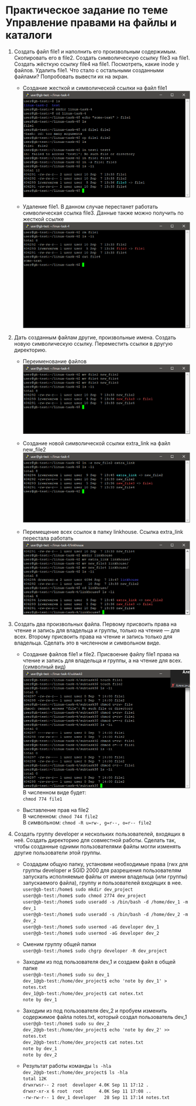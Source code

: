 # Практическое задание по теме Управление правами на файлы и каталоги

1. Создать файл file1 и наполнить его произвольным содержимым. Скопировать его в file2. Создать символическую ссылку file3 на file1. Создать жёсткую ссылку file4 на file1. Посмотреть, какие inode у файлов. Удалить file1. Что стало с остальными созданными файлами? Попробовать вывести их на экран.

    * Создание жесткой и символической ссылки на файл file1  
    ![sample text](img/full2.PNG)

    * Удаление file1. В данном случае перестанет работать символическая ссылка file3. Данные также можно получить по жесткой ссылке  
    ![sample text](img/del-file1.PNG)

1. Дать созданным файлам другие, произвольные имена. Создать новую символическую ссылку. Переместить ссылки в другую директорию.

    * Переименование файлов  
    ![sample text](img/rename-files.PNG)

    * Создание новой символической ссылки extra_link на файл new_file2  
    ![sample text](img/extra-link.PNG)

    * Перемещение всех ссылок в папку linkhouse. Ссылка extra_link перестала работать  
    ![sample text](img/link-house.PNG)

1. Создать два произвольных файла. Первому присвоить права на чтение и запись для владельца и группы, только на чтение — для всех. Второму присвоить права на чтение и запись только для владельца. Сделать это в численном и символьном виде.

    * Создание файлов file1 и file2. Присвоение файлу file1 права на чтение и запись для владельца и группы, а на чтение для всех. (символный вид)  
    ![sample text](img/make-files-per-file1-chmod-s.PNG)  
    В численном виде будет:  
    `chmod 774 file1 `

    * Выставление прав на file2  
    В численном: `chmod 744 file2`  
    В символьном: `chmod -R u=rw-, g=r--, o=r-- file2`

1. Создать группу developer и нескольких пользователей, входящих в неё. Создать директорию для совместной работы. Сделать так, чтобы созданные одними пользователями файлы могли изменять другие пользователи этой группы.

    * Создадим общую папку, установим необходимые права (rwx для группы developer и SGID 2000 для разрешения пользователям запускать исполняемые файлы от имени владельца (или группы) запускаемого файла), группу и пользователей входящих в нее.  
    `user@gb-test:/home$ sudo mkdir dev_project`  
    `user@gb-test:/home$ sudo chmod 2774 dev_project`  
    `user@gb-test:/home$ sudo useradd -s /bin/bash -d /home/dev_1 -m dev_1`  
    `user@gb-test:/home$ sudo useradd -s /bin/bash -d /home/dev_2 -m dev_2`  
    `user@gb-test:/home$ sudo usermod -aG developer dev_1`  
    `user@gb-test:/home$ sudo usermod -aG developer dev_2`  

    * Сменим группу общей папки  
    `user@gb-test:/home$ sudo chgrp developer -R dev_project`  
    
    * Заходим из под пользователя dev_1 и создаем файл в общей папке  
    `user@gb-test:/home$ sudo su dev_1`  
    `dev_1@gb-test:/home/dev_project$ echo 'note by dev_1' > notes.txt`  
    `dev_1@gb-test:/home/dev_project$ cat notex.txt`  
    `note by dev_1`  

    * Заходим из под пользователя dev_2 и пробуем изменить содержимое файла notes.txt, который создал пользователь dev_1  
    `user@gb-test:/home$ sudo su dev_2`  
    `dev_2@gb-test:/home/dev_project$ echo 'note by dev_2' >> notes.txt`  
    `dev_2@gb-test:/home/dev_project$ cat notes.txt`  
    `note by dev_1`  
    `note by dev_2`  

    * Результат работы команды `ls -hla`  
    `dev_2@gb-test:/home/dev_project$ ls -hla`  
    `total 12K`  
    `drwxrwsr-- 2 root  developer 4.0K Sep 11 17:12 .`  
    `drwxr-xr-x 6 root  root      4.0K Sep 11 17:08 ..`  
    `-rw-rw-r-- 1 dev_1 developer   28 Sep 11 17:14 notes.txt`  
